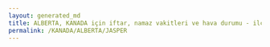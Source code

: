 ```yaml
---
layout: generated_md
title: ALBERTA, KANADA için iftar, namaz vakitleri ve hava durumu - ilçe/eyalet seç
permalink: /KANADA/ALBERTA/JASPER
---
```


<script type="text/javascript">
  var country = KANADA;
  var city = ALBERTA;
  var state = JASPER;
  var lat = 72;
  var lon = 21;
</script>
